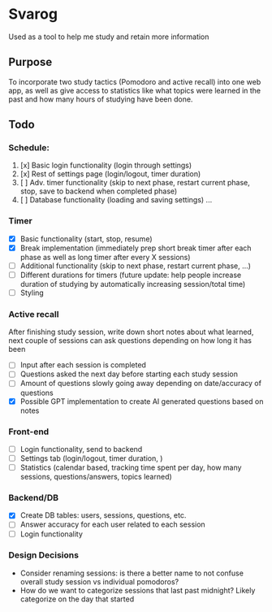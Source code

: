 # Svarog

Used as a tool to help me study and retain more information

## Purpose

To incorporate two study tactics (Pomodoro and active recall) into one web app, as well as give access to statistics like what topics were learned in the past and how many hours of studying have been done.

## Todo

### Schedule:
1. [x] Basic login functionality (login through settings)
2. [x] Rest of settings page (login/logout, timer duration)
3. [ ] Adv. timer functionality (skip to next phase, restart current phase, stop, save to backend when completed phase)
4. [ ] Database functionality (loading and saving settings)
...

### Timer
- [x] Basic functionality (start, stop, resume)
- [x] Break implementation (immediately prep short break timer after each phase as well as long timer after every X sessions)
- [ ] Additional functionality (skip to next phase, restart current phase, ...)
- [ ] Different durations for timers (future update: help people increase duration of studying by automatically increasing session/total time)
- [ ] Styling

### Active recall 
After finishing study session, write down short notes about what learned, next couple of sessions can ask questions depending on how long it has been
- [ ] Input after each session is completed
- [ ] Questions asked the next day before starting each study session
- [ ] Amount of questions slowly going away depending on date/accuracy of questions
- [x] Possible GPT implementation to create AI generated questions based on notes

### Front-end
- [ ] Login functionality, send to backend
- [ ] Settings tab (login/logout, timer duration, )
- [ ] Statistics (calendar based, tracking time spent per day, how many sessions, questions/answers, topics learned)

### Backend/DB
- [x] Create DB tables: users, sessions, questions, etc.
- [ ] Answer accuracy for each user related to each session
- [ ] Login functionality

### Design Decisions
- Consider renaming sessions: is there a better name to not confuse overall study session vs individual pomodoros?
- How do we want to categorize sessions that last past midnight? Likely categorize on the day that started
